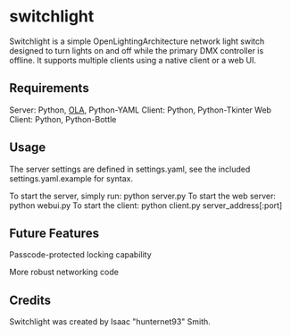 switchlight
===========

Switchlight is a simple OpenLightingArchitecture network light switch designed to turn lights on and off while the primary DMX controller is offline. It supports multiple clients using a native client or a web UI.

Requirements
------------
Server:     Python, [OLA](http://www.openlighting.org), Python-YAML
Client:     Python, Python-Tkinter
Web Client: Python, Python-Bottle

Usage
-----
The server settings are defined in settings.yaml, see the included settings.yaml.example for syntax.

To start the server, simply run:
    python server.py
To start the web server:
    python webui.py
To start the client:
    python client.py server_address[:port]

Future Features
---------------
Passcode-protected locking capability

More robust networking code

Credits
-------
Switchlight was created by Isaac "hunternet93" Smith.

